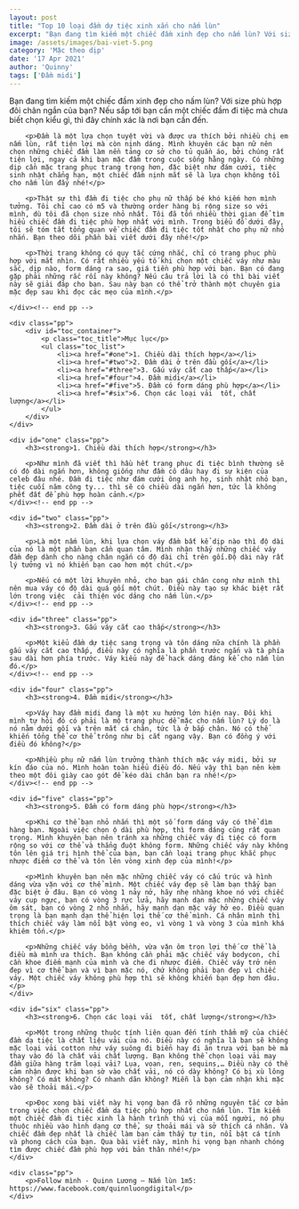 ```yaml
---
layout: post
title: "Top 10 loại đầm dự tiệc xinh xắn cho nấm lùn"
excerpt: "Bạn đang tìm kiếm một chiếc đầm xinh đẹp cho nấm lùn? Với size phù hợp đôi chân ngắn của bạn? Nếu sắp tới bạn cần một chiếc đầm đi tiệc mà chưa biết chọn kiểu gì, thì đây chính xác là nơi bạn cần đến."
image: /assets/images/bai-viet-5.png
category: 'Mặc theo dịp'
date: '17 Apr 2021'
author: 'Quinny'
tags: ['Đầm midi']
---
```


<div class="blog-content">
    <div class="pp">
        <p>Bạn đang tìm kiếm một chiếc đầm xinh đẹp cho nấm lùn? Với size phù hợp đôi chân ngắn của bạn? Nếu sắp tới bạn cần một chiếc đầm đi tiệc mà chưa biết chọn kiểu gì, thì đây chính xác là nơi bạn cần đến.</p>

        <p>Đầm là một lựa chọn tuyệt vời và được ưa thích bởi nhiều chị em nấm lùn, rất tiện lợi mà còn nịnh dáng. Mình khuyên các bạn nữ nên chọn những chiếc đầm làm nền tảng cơ sở cho tủ quần áo, bởi chúng rất tiện lợi, ngay cả khi bạn mặc đầm trong cuộc sống hằng ngày. Có những dịp cần mặc trang phục trang trọng hơn, đặc biệt như đám cưới, tiệc sinh nhật chẳng hạn, một chiếc đầm nịnh mắt sẽ là lựa chọn không tồi cho nấm lùn đấy nhé!</p>

        <p>Thật sự thì đầm đi tiệc cho phụ nữ thấp bé khó kiếm hơn mình tưởng. Tôi chỉ cao có m5 và thường order hàng bị rộng size so với mình, dù tôi đã chọn size nhỏ nhất. Tôi đã tốn nhiều thời gian để tìm hiểu chiếc đầm đi tiệc phù hợp nhất với mình. Trong biểu đồ dưới đây, tôi sẽ tóm tắt tổng quan về chiếc đầm đi tiệc tốt nhất cho phụ nữ nhỏ nhắn. Bạn theo dõi phần bài viết dưới đây nhé!</p>

        <p>Thời trang không có quy tắc cứng nhắc, chỉ có trang phục phù hợp với mắt nhìn. Có rất nhiều yếu tố khi chọn một chiếc váy như màu sắc, dịp nào, form dáng ra sao, giá tiền phù hợp với bạn. Bạn có đang gặp phải những rắc rối này không? Nếu câu trả lời là có thì bài viết này sẽ giải đáp cho bạn. Sau này bạn có thể trở thành một chuyên gia mặc đẹp sau khi đọc các mẹo của mình.</p>

    </div><!-- end pp -->

    <div class="pp">
        <div id="toc_container">
            <p class="toc_title">Mục lục</p>
            <ul class="toc_list">
                <li><a href="#one">1. Chiều dài thích hợp</a></li>
                <li><a href="#two">2. Đầm dài ở trên đầu gối</a></li>
                <li><a href="#three">3. Gấu váy cắt cao thấp</a></li>
                <li><a href="#four">4. Đầm midi</a></li>
                <li><a href="#five">5. Đầm có form dáng phù hợp</a></li>
                <li><a href="#six">6. Chọn các loại vải  tốt, chất lượng</a></li>
            </ul>
        </div>
    </div>

    <div id="one" class="pp">
        <h3><strong>1. Chiều dài thích hợp</strong></h3>

        <p>Như mình đã viết thì hầu hết trang phục đi tiệc bình thường sẽ có độ dài ngắn hơn, không giống như đầm cô dâu hay đi sự kiện của celeb đâu nhé. Đầm đi tiệc như đám cưới ông anh họ, sinh nhật nhỏ bạn, tiệc cuối năm công ty... thì sẽ có chiều dài ngắn hơn, tức là không phết đất để phù hợp hoàn cảnh.</p>
    </div><!-- end pp -->

    <div id="two" class="pp">
        <h3><strong>2. Đầm dài ở trên đầu gối</strong></h3>

        <p>Là một nấm lùn, khi lựa chọn váy đầm bất kể dịp nào thì độ dài của nó là một phần bạn cần quan tâm. Mình nhận thấy những chiếc váy đầm đẹp dành cho nàng chân ngắn có độ dài chỉ trên gối.Độ dài này rất lý tưởng vì nó khiến bạn cao hơn một chút.</p>

        <p>Nếu có một lời khuyên nhỏ, cho bạn gái chân cong như mình thì nên mua váy có độ dài quá gối một chút. Điều này tạo sự khác biệt rất lớn trong việc  cải thiện vóc dáng cho nấm lùn.</p>
    </div><!-- end pp -->

    <div id="three" class="pp">
        <h3><strong>3. Gấu váy cắt cao thấp</strong></h3>

        <p>Một kiểu đầm dự tiệc sang trọng và tôn dáng nữa chính là phần gấu váy cắt cao thấp, điều này có nghĩa là phần trước ngắn và tà phía sau dài hơn phía trước. Váy kiểu này để hack dáng đáng kể cho nấm lùn đó.</p>
    </div><!-- end pp -->

    <div id="four" class="pp">
        <h3><strong>4. Đầm midi</strong></h3>

        <p>Váy hay đầm midi đang là một xu hướng lớn hiện nay. Đôi khi mình tự hỏi đó có phải là mộ trang phục dễ mặc cho nấm lùn? Lý do là nó nằm dưới gối và trên mắt cá chân, tức là ở bắp chân. Nó có thể khiến tổng thể cơ thể trông như bị cắt ngang vậy. Bạn có đồng ý với điều đó không?</p>

        <p>Nhiều phụ nữ nấm lùn trưởng thành thích mặc váy midi, bởi sự kín đáo của nó. Mình hoàn toàn hiểu điều đó. Nếu vậy thì bạn nên kèm theo một đôi giày cao gót để kéo dài chân bạn ra nhé!</p>
    </div><!-- end pp -->

    <div id="five" class="pp">
        <h3><strong>5. Đầm có form dáng phù hợp</strong></h3>

        <p>Khi cơ thể bạn nhỏ nhắn thì một số form dáng váy có thể dìm hàng bạn. Ngoài việc chọn ộ dài phù hợp, thì form dáng cũng rất quan trọng. Mình khuyên bạn nên tránh xa những chiếc váy đi tiệc có form rộng so với cơ thể và thẳng đuột không form. Những chiếc váy này không tôn lên giá trị hình thể của bạn, bạn cần loại trang phục khắc phục nhược điểm cơ thể và tôn lên vòng xinh đẹp của mình!</p>

        <p>Mình khuyên bạn nên mặc những chiếc váy có cấu trúc và hình dáng vừa vặn với cơ thể mình. Một chiếc váy đẹp sẽ làm bạn thấy bạn đặc biệt ở đâu. Bạn có vòng 1 nảy nở, hãy nhẹ nhàng khoe nó với chiếc váy cup ngực, bạn có vòng 3 rực lửa, hãy mạnh dạn mặc những chiếc váy ôm sát, bạn có vòng 2 nhỏ nhắn, hãy mạnh dạn mặc váy hở eo. Điều quan trọng là bạn mạnh dạn thể hiện lợi thế cơ thể mình. Cá nhân mình thì thích chiếc váy làm nổi bật vòng eo, vì vòng 1 và vòng 3 của mình khá khiêm tốn.</p>

        <p>Những chiếc váy bồng bềnh, vừa vặn ôm trọn lợi thế cơ thể là điều mà mình ưa thích. Bạn không cần phải mặc chiếc váy bodycon, chỉ cần khoe điểm mạnh của mình và che đi nhược điểm. Chiếc váy trở nên đẹp vì cơ thể bạn và vì bạn mặc nó, chứ không phải bạn đẹp vì chiếc váy. Một chiếc váy không phù hợp thì sẽ không khiến bạn đẹp hơn đâu.</p>
    </div>

    <div id="six" class="pp">
        <h3><strong>6. Chọn các loại vải  tốt, chất lượng</strong></h3>

        <p>Một trong những thuộc tính liên quan đến tính thẩm mỹ của chiếc đầm dạ tiệc là chất liệu vải của nó. Điều này có nghĩa là bạn sẽ không mặc loại vải cotton như váy suông đi biển hay đi ăn trưa với bạn bè mà thay vào đó là chất vải chất lượng. Bạn không thể chọn loại vải may đầm giữa hàng trăm loại vải? Lụa, voan, ren, sequins,… Điều này có thể cảm nhận được khi bạn sờ vào chất vải, nó có dày không? Có bị xù lông không? Có mát không? Có nhanh dãn không? Miễn là bạn cảm nhận khi mặc vào sẽ thoải mái.</p>

        <p>Đọc xong bài viết này hi vọng bạn đã rõ những nguyên tắc cơ bản trong việc chọn chiếc đầm dạ tiệc phù hợp nhất cho nấm lùn. Tìm kiếm một chiếc đầm đi tiệc xinh là hành trình thú vị của mỗi người, nó phụ thuộc nhiều vào hình dạng cơ thể, sự thoải mái và sở thích cá nhân. Và  chiếc đầm đẹp nhất là chiếc làm bạn cảm thấy tự tin, nổi bật cá tính và phong cách của bạn. Qua bài viết này, mình hi vọng bạn nhanh chóng tìm được chiếc đầm phù hợp với bản thân nhé!</p>
    </div>

    <div class="pp">
        <p>Follow mình - Quinn Lương – Nấm lùn 1m5: https://www.facebook.com/quinnluongdigital</p>
    </div>
</div><!-- end content -->